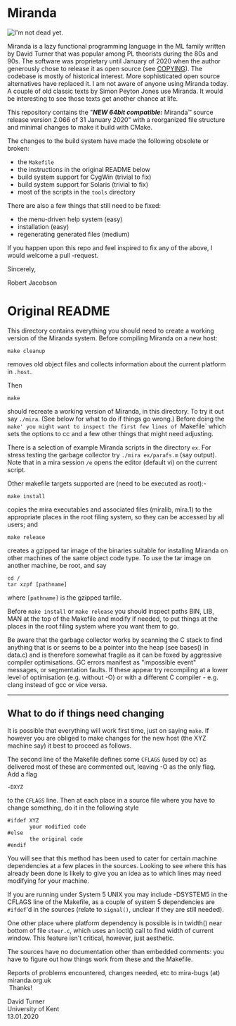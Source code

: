 # Miranda 

![I'm not dead yet.](https://media1.tenor.com/images/54acc040fdac5cee3937bc6f2479487b/tenor.gif)

Miranda is a lazy functional programming language in the ML family written by David Turner that was
popular among PL theorists during the 80s and 90s. The software was proprietary until January of
2020 when the author generously chose to release it as open source (see [COPYING](COPYING)). The
codebase is mostly of historical interest. More sophisticated open source alternatives have replaced
it. I am not aware of anyone using Miranda today. A couple of old classic texts by Simon Peyton
Jones use Miranda. It would be interesting to see those texts get another chance at life.

This repository contains the "***NEW 64bit compatible:*** Miranda™ source release version 2.066 of 
31 January 2020" with a reorganized file structure and minimal changes to make it build with CMake.
   
The changes to the build system have made the following obsolete or broken: 
    
 * the `Makefile`
 * the instructions in the original README below
 * build system support for CygWin (trivial to fix)
 * build system support for Solaris (trivial to fix)
 * most of the scripts in the `tools` directory
 
There are also a few things that still need to be fixed:
 
 * the menu-driven help system (easy)
 * installation (easy)
 * regenerating generated files (medium) 
 
If you happen upon this repo and feel inspired to fix any of the above, I would welcome a pull
-request.

Sincerely,

Robert Jacobson

# Original README

This directory contains everything you should need to create  a  working
version of the Miranda system.  Before compiling Miranda on a new host:

	make cleanup
removes  old  object  files  and  collects information about the current
platform in `.host`.

Then

	make
should recreate a working version of Miranda, in this directory.  To try
it  out  say  `./mira`.   (See below for what to do if things go wrong.)
Before doing the `make' you might want to inspect the first few lines of
`Makefile`  which sets the options to cc and a few other things that might
need adjusting.

There is a selection of example Miranda scripts in the  directory  `ex`.
For  stress  testing  the  garbage collector try `./mira ex/parafs.m` (say
output).  Note that in a mira session `/e` opens the editor  (default  vi)
on the current script.

Other makefile targets supported are (need to be executed as root):-

	make install
copies the mira executables and associated files  (miralib,  mira.1)  to
the  appropriate  places  in  the  root  filing  system,  so they can be
accessed by all users; and

	make release
creates a gzipped tar image of  the  binaries  suitable  for  installing
Miranda  on other machines of the same object code type.  To use the tar
image on another machine, be root, and say

	cd /
	tar xzpf [pathname]
where `[pathname]` is the gzipped tarfile.

Before `make install` or `make release` you should  inspect  paths  BIN,
LIB,  MAN at the top of the Makefile and modify if needed, to put things
at the places in the root filing system where you want them to go.

Be aware that the garbage collector works by scanning  the  C  stack  to
find  anything  that  is  or  seems  to  be a pointer into the heap (see
bases() in data.c) and is therefore somewhat fragile as it can be  foxed
by  aggressive compiler optimisations. GC errors manifest as "impossible
event"  messages,  or  segmentation  faults.   If   these   appear   try
recompiling  at a lower level of optimisation (e.g.  without -O) or with
a different C compiler - e.g. clang instead of gcc or vice versa.

------------------------------------------------------------------------

What to do if things need changing
----------------------------------

It is possible that everything will work  first  time,  just  on  saying
`make`.   If  however  you  are obliged to make changes for the new host
(the XYZ machine say) it best to proceed as follows.

The second line of the Makefile defines some  `CFLAGS`  (used  by  cc)  as
delivered  most of these are commented out, leaving -O as the only flag.
Add a flag

	-DXYZ
to the `CFLAGS` line.  Then at each place in a source file where you  have
to change something, do it in the following style

	#ifdef XYZ
	       your modified code
	#else 
	       the original code
	#endif

You will see that this method has been used to cater for certain machine
dependencies  at a few places in the sources.  Looking to see where this
has already been done is likely to give you an idea as  to  which  lines
may need modifying for your machine.

If you are running under System 5 UNIX you may include -DSYSTEM5 in  the
CFLAGS  line  of  the Makefile, as a couple of system 5 dependencies are
`#ifdef`'d in the sources (relate to `signal()`, unclear if they  are  still
needed).

One other place where platform dependency is  possible  is  in  twidth()
near bottom of file `steer.c`, which uses an ioctl() call to find width of
current window.  This feature isn't critical, however, just aesthetic.

The sources have no documentation other than embedded comments: you have
to figure out how things work from these and the Makefile.

Reports of problems encountered, changes needed, etc to  mira-bugs  (at)
miranda.org.uk<br>
&nbsp;Thanks!

David Turner<br>
University of Kent<br>
13.01.2020
